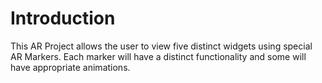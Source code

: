 # Introduction
This AR Project allows the user to view five distinct widgets using special AR Markers. Each marker will have a distinct functionality and some will have 
appropriate animations.
